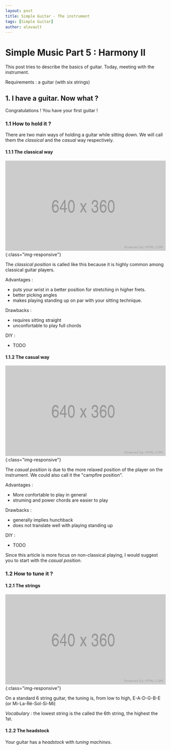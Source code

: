 ```yaml
---
layout: post
title: Simple Guitar - The instrument
tags: [Simple Guitar]
author: alavault
---
```


# Simple Music Part 5 : Harmony II

This post tries to describe the basics of guitar. Today, meeting with the instrument.

Requirements : a guitar (with six strings)

## 1. I have a guitar. Now what ?

Congratulations ! You have your first guitar !

### 1.1 How to hold it ?

There are two main ways of holding a guitar while sitting down. We will call them the *classical* and the *casual* way respectively.

#### 1.1.1 The classical way

![classical-position](/assets/img/posts/placeholder.png){:class="img-responsive"}

The *classical position* is called like this because it is highly common among classical guitar players.

Advantages :
* puts your wrist in a better position for stretching in higher frets.
* better picking angles
* makes playing standing up on par with your sitting technique.

Drawbacks :
* requires sitting straight
* unconfortable to play full chords

DIY :
* TODO


#### 1.1.2 The casual way

![casual-position](/assets/img/posts/placeholder.png){:class="img-responsive"}

The *casual position* is due to the more relaxed position of the player on the instrument. We could also call it the "campfire position".

Advantages :
* More confortable to play in general
* struming and power chords are easier to play

Drawbacks :
* generally implies hunchback
* does not translate well with playing standing up

DIY :
* TODO

Since this article is more focus on non-classical playing, I would suggest you to start with the *casual position*.

### 1.2 How to tune it ?

#### 1.2.1 The strings

![strings](/assets/img/posts/placeholder.png){:class="img-responsive"}

On a standard 6 string guitar, the tuning is, from low to high, E-A-D-G-B-E (or Mi-La-Ré-Sol-Si-Mi)

*Vocabulary :* the lowest string is the called the 6th string, the highest the 1st. 

#### 1.2.2 The headstock

Your guitar has a *headstock* with *tuning machines*.
